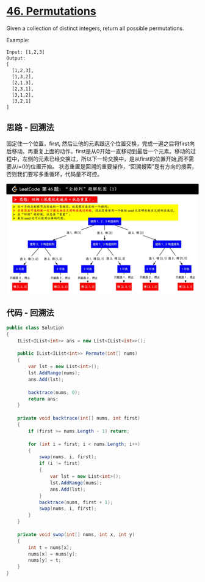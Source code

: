 # [46. Permutations](https://leetcode.com/problems/permutations/)

Given a collection of distinct integers, return all possible permutations.

Example:

```text
Input: [1,2,3]
Output:
[
  [1,2,3],
  [1,3,2],
  [2,1,3],
  [2,3,1],
  [3,1,2],
  [3,2,1]
]
```

## 思路 - 回溯法

固定住一个位置，first, 然后让他的元素跟这个位置交换，完成一遍之后将first向后移动。再重复上面的动作。first是从0开始一直移动到最后一个元素。移动的过程中，左侧的元素已经交换过，所以下一轮交换中，是从first的位置开始,而不需要从i=0的位置开始。
状态重置是回溯的重要操作，“回溯搜索”是有方向的搜索，否则我们要写多重循环，代码量不可控。

![img](image/backtrace.jpg)

## 代码 - 回溯法

```csharp
public class Solution
{
    IList<IList<int>> ans = new List<IList<int>>();

    public IList<IList<int>> Permute(int[] nums)
    {
        var lst = new List<int>();
        lst.AddRange(nums);
        ans.Add(lst);

        backtrace(nums, 0);
        return ans;
    }

    private void backtrace(int[] nums, int first)
    {
        if (first >= nums.Length - 1) return;

        for (int i = first; i < nums.Length; i++)
        {
            swap(nums, i, first);
            if (i != first)
            {
                var lst = new List<int>();
                lst.AddRange(nums);
                ans.Add(lst);
            }
            backtrace(nums, first + 1);
            swap(nums, i, first);
        }
    }

    private void swap(int[] nums, int x, int y)
    {
        int t = nums[x];
        nums[x] = nums[y];
        nums[y] = t;
    }
}
```
